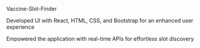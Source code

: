 V a c c i n e - S l o t - F i n d e r 


Developed UI with React, HTML, CSS, and Bootstrap for an enhanced user experience

Empowered the application with real-time APIs for effortless slot discovery 
 
 
